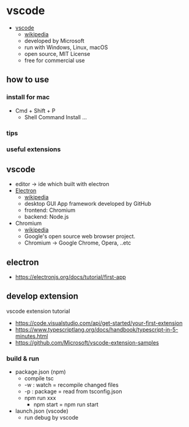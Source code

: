 # vscode

* [vscode](https://code.visualstudio.com/)
  * [wikipedia](https://en.wikipedia.org/wiki/Visual_Studio_Code)
  * developed by Microsoft
  * run with Windows, Linux, macOS
  * open source, MIT License
  * free for commercial use

## how to use

### install for mac

* Cmd + Shift + P
  * Shell Command Install ...

### tips

### useful extensions

## vscode 

* editor -> ide which built with electron
* [Electron](https://electronjs.org/)
  * [wikipedia](https://en.wikipedia.org/wiki/Electron_(software_framework))
  * desktop GUI App framework developed by GitHub
  * frontend: Chromium
  * backend: Node.js
* Chromium
  * [wikipedia](https://en.wikipedia.org/wiki/Chromium_(web_browser))
  * Google's open source web browser project.
  * Chromium -> Google Chrome, Opera, ..etc

## electron

* https://electronjs.org/docs/tutorial/first-app

## develop extension

vscode extension tutorial

* https://code.visualstudio.com/api/get-started/your-first-extension
* https://www.typescriptlang.org/docs/handbook/typescript-in-5-minutes.html
* https://github.com/Microsoft/vscode-extension-samples

### build & run

* package.json (npm)
  * compile tsc
  * -w : watch = recompile changed files
  * -p : package = read from tsconfig.json
  * npm run xxx
    * npm start = npm run start
* launch.json (vscode)
  * run debug by vscode
